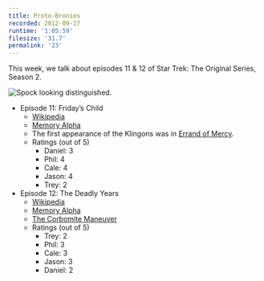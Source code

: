 ```yaml
---
title: Proto-Bronies
recorded: 2012-09-27
runtime: '1:05:59'
filesize: '31.7'
permalink: '23'
---
```


This week, we talk about episodes 11 & 12 of Star Trek: The Original Series, Season 2.

![Spock looking distinguished.](http://jawgrind.s3.amazonaws.com/Jawgrind-Episode-23.jpg)

- Episode 11: Friday’s Child
    - [Wikipedia](http://en.wikipedia.org/wiki/Friday%27s_Child_(Star_Trek:_The_Original_Series))
    - [Memory Alpha](http://en.memory-alpha.org/wiki/Friday's_Child_(episode))
    - The first appearance of the Klingons was in [Errand of Mercy](/17).
    - Ratings (out of 5)
        - Daniel: 3
        - Phil: 4
        - Cale: 4
        - Jason: 4
        - Trey: 2
- Episode 12: The Deadly Years
    - [Wikipedia](http://en.wikipedia.org/wiki/The_Deadly_Years)
    - [Memory Alpha](http://en.memory-alpha.org/wiki/The_Deadly_Years_(episode))
    - [The Corbomite Maneuver](/9)
    - Ratings (out of 5)
        - Trey: 2
        - Phil: 3
        - Cale: 3
        - Jason: 3
        - Daniel: 2
